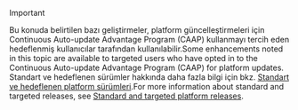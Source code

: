 > [!IMPORTANT]
> <span data-ttu-id="e2761-101">Bu konuda belirtilen bazı geliştirmeler, platform güncelleştirmeleri için Continuous Auto-update Advantage Program (CAAP) kullanmayı tercih eden hedeflenmiş kullanıcılar tarafından kullanılabilir.</span><span class="sxs-lookup"><span data-stu-id="e2761-101">Some enhancements noted in this topic are available to targeted users who have opted in to the Continuous Auto-update Advantage Program (CAAP) for platform updates.</span></span> <span data-ttu-id="e2761-102">Standart ve hedeflenen sürümler hakkında daha fazla bilgi için bkz. [Standart ve hedeflenen platform sürümleri](../../get-started/public-preview-releases.md).</span><span class="sxs-lookup"><span data-stu-id="e2761-102">For more information about standard and targeted releases, see [Standard and targeted platform releases](../../get-started/public-preview-releases.md).</span></span>
